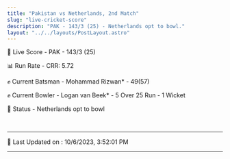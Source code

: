 ```yaml
---
title: "Pakistan vs Netherlands, 2nd Match"
slug: "live-cricket-score"
description: "PAK - 143/3 (25) - Netherlands opt to bowl."
layout: "../../layouts/PostLayout.astro"
---
```


🔴 Live Score - PAK - 143/3 (25)  

📊 Run Rate - CRR: 5.72  

✊ Current Batsman - Mohammad Rizwan* - 49(57)  

✊ Current Bowler - Logan van Beek* - 5 Over 25 Run - 1 Wicket  

📑 Status - Netherlands opt to bowl

<br />

***

📝 Last Updated on : 10/6/2023, 3:52:01 PM

***

